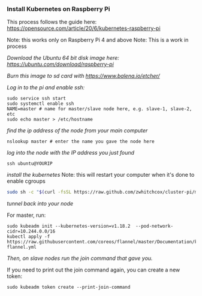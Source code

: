 ### Install Kubernetes on Raspberry Pi

This process follows the guide here: https://opensource.com/article/20/6/kubernetes-raspberry-pi

Note: this works only on Raspberry Pi 4 and above
Note: This is a work in process

*Download the Ubuntu 64 bit disk image here: https://ubuntu.com/download/raspberry-pi*

*Burn this image to sd card with https://www.balena.io/etcher/*

*Log in to the pi and enable ssh:*

```shell
sudo service ssh start
sudo systemctl enable ssh
NAME=master # name for master/slave node here, e.g. slave-1, slave-2, etc
sudo echo master > /etc/hostname
```

*find the ip address of the node from your main computer*

```shell
nslookup master # enter the name you gave the node here
```

*log into the node with the IP address you just found*

```shell
ssh ubuntu@YOURIP
```

*install the kubernetes*
Note: this will restart your computer when it's done to enable cgroups

```sh
sudo sh -c "$(curl -fsSL https://raw.github.com/zwhitchcox/cluster-pi/master/common.sh)"
```

*tunnel back into your node*

For master, run:

```shell
sudo kubeadm init --kubernetes-version=v1.18.2  --pod-network-cidr=10.244.0.0/16
kubectl apply -f https://raw.githubusercontent.com/coreos/flannel/master/Documentation/kube-flannel.yml
```

*Then, on slave nodes run the join command that gave you.*

If you need to print out the join command again, you can create a new token:

```shell
sudo kubeadm token create --print-join-command
```
